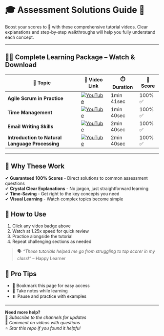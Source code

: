# 🎓 Assessment Solutions Guide 🚀

Boost your scores to 💯 with these comprehensive tutorial videos. Clear explanations and step-by-step walkthroughs will help you fully understand each concept.

---

## 🎥📄 Complete Learning Package – Watch & Download

| 📌 **Topic**                            | 🔗 **Video Link**                                                                                              | ⏱️ **Duration**     | 🎯 **Score** |
|-----------------------------------------|---------------------------------------------------------------------------------------------------------------|---------------------|--------------|
| **Agile Scrum in Practice**             | [![YouTube](https://img.shields.io/badge/YouTube-Watch-red)](https://youtu.be/32t1jqEgD80)                     | 1min 41sec          | 100% ✅       |
| **Time Management**                     | [![YouTube](https://img.shields.io/badge/YouTube-Watch-red)](https://youtu.be/tqxOT7nV5qk?si=UZbh95XpH4Fg4vCp) | 1min 40sec          | 100% ✅       |
| **Email Writing Skills**                | [![YouTube](https://img.shields.io/badge/YouTube-Watch-red)](https://youtu.be/E94-uTcNfCM)                     | 2min 40sec          | 100% ✅       |
| **Introduction to Natural Language Processing** | [![YouTube](https://img.shields.io/badge/YouTube-Watch-red)](https://youtu.be/E94-uTcNfCM)                     | 2min 40sec          | 100% ✅       |
---

## 💯 Why These Work

✔ **Guaranteed 100% Scores** - Direct solutions to common assessment questions  
✔ **Crystal Clear Explanations** - No jargon, just straightforward learning  
✔ **Time-Saving** - Get right to the key concepts you need  
✔ **Visual Learning** - Watch complex topics become simple  

## 🎯 How to Use
1. Click any video badge above
2. Watch at 1.25x speed for quick review
3. Practice alongside the tutorial
4. Repeat challenging sections as needed

> 🗣️ _“These tutorials helped me go from struggling to top scorer in my class!”_ – Happy Learner

## 📌 Pro Tips
- 📑 Bookmark this page for easy access  
- 📝 Take notes while learning  
- ⏸️ Pause and practice with examples

---

**Need more help?**  
🔔 *Subscribe to the channels for updates*  
💬 *Comment on videos with questions*  
⭐ *Star this repo if you found it helpful*
